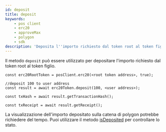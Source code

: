 ```yaml
---
id: deposit
title: deposit
keywords:
    - pos client
    - erc20
    - approveMax
    - polygon
    - sdk
description: 'Deposita l''importo richiesto dal token root al token figlio.'
---
```


Il metodo `deposit` può essere utilizzato per depositare l'importo richiesto dal token root al token figlio.

```
const erc20RootToken = posClient.erc20(<root token address>, true);

//deposit 100 to user address
const result = await erc20Token.deposit(100, <user address>);

const txHash = await result.getTransactionHash();

const txReceipt = await result.getReceipt();

```

La visualizzazione dell'importo depositato sulla catena di polygon potrebbe richiedere del tempo. Puoi utilizzare il metodo [isDeposited](/docs/develop/ethereum-polygon/matic-js/pos/is-deposited) per controllare lo stato.

